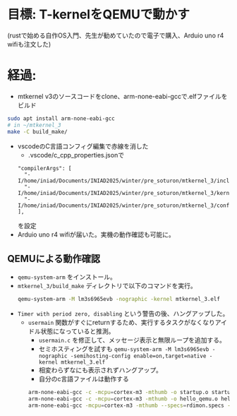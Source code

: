 # 目標: T-kernelをQEMUで動かす

(rustで始める自作OS入門、先生が勧めていたので電子で購入、Arduio uno r4 wifiも注文した)

# 経過: 
- mtkernel v3のソースコードをclone、arm-none-eabi-gccで.elfファイルをビルド
```bash
sudo apt install arm-none-eabi-gcc
# in ~/mtkernel_3 
make -C build_make/ 
```
- vscodeのC言語コンフィグ編集で赤線を消した
  - .vscode/c_cpp_properties.jsonで
  ```
  "compilerArgs": [
    "-I/home/iniad/Documents/INIAD2025/winter/pre_soturon/mtkernel_3/include",
    "-I/home/iniad/Documents/INIAD2025/winter/pre_soturon/mtkernel_3/kernel/knlinc",
    "-I/home/iniad/Documents/INIAD2025/winter/pre_soturon/mtkernel_3/config"
  ],
  ```
  を設定
- Arduio uno r4 wifiが届いた。実機の動作確認も可能に。

## QEMUによる動作確認
- `qemu-system-arm` をインストール。
- `mtkernel_3/build_make` ディレクトリで以下のコマンドを実行。
   ```bash
   qemu-system-arm -M lm3s6965evb -nographic -kernel mtkernel_3.elf
   ```
- `Timer with period zero, disabling` という警告の後、ハングアップした。
  - `usermain` 関数がすぐにreturnするため、実行するタスクがなくなりアイドル状態になっていると推測。
    - `usermain.c` を修正して、メッセージ表示と無限ループを追加する。
    - セミホスティングを試すも
    ```qemu-system-arm -M lm3s6965evb -nographic -semihosting-config enable=on,target=native -kernel mtkernel_3.elf```
    - 相変わらずなにも表示されずハングアップ。
    - 自分のc言語ファイルは動作する
    ```bash
    arm-none-eabi-gcc -c -mcpu=cortex-m3 -mthumb -o startup.o startup.s
    arm-none-eabi-gcc -c -mcpu=cortex-m3 -mthumb -o hello_qemu.o hello_qemu.c  
    arm-none-eabi-gcc -mcpu=cortex-m3 -mthumb --specs=rdimon.specs -T linker.ld -o hello_qemu.elf startup.o hello_qemu.o -nostartfiles
    ```
